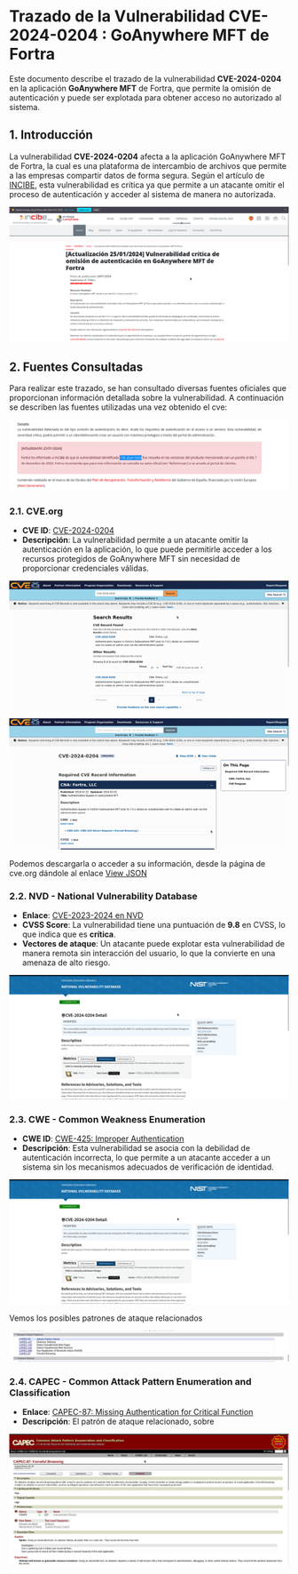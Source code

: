 # Trazado de la Vulnerabilidad CVE-2024-0204 : GoAnywhere MFT de Fortra

Este documento describe el trazado de la vulnerabilidad **CVE-2024-0204** en la aplicación **GoAnywhere MFT** de Fortra, que permite la omisión de autenticación y puede ser explotada para obtener acceso no autorizado al sistema.

## 1. Introducción

La vulnerabilidad **CVE-2024-0204** afecta a la aplicación GoAnywhere MFT de Fortra, la cual es una plataforma de intercambio de archivos que permite a las empresas compartir datos de forma segura. Según el artículo de [INCIBE](https://www.incibe.es/empresas/avisos/vulnerabilidad-critica-de-omision-de-autenticacion-en-goanywhere-mft-de-fortra), esta vulnerabilidad es crítica ya que permite a un atacante omitir el proceso de autenticación y acceder al sistema de manera no autorizada.

![](Imagenes2/imagen1.png)

## 2. Fuentes Consultadas

Para realizar este trazado, se han consultado diversas fuentes oficiales que proporcionan información detallada sobre la vulnerabilidad. A continuación se describen las fuentes utilizadas una vez obtenido el cve:

![](Imagenes2/imagen2.png)

### 2.1. CVE.org

- **CVE ID**: [CVE-2024-0204 ](https://cve.org/CVERecord?id=CVE-2024-0204 )
- **Descripción**: La vulnerabilidad permite a un atacante omitir la autenticación en la aplicación, lo que puede permitirle acceder a los recursos protegidos de GoAnywhere MFT sin necesidad de proporcionar credenciales válidas.

![](Imagenes2/imagen3.png)

![](Imagenes2/imagen7.png)

Podemos descargarla o acceder a su información, desde la página de cve.org dándole al enlace [View JSON](CVE-2024-0204.json)

### 2.2. NVD - National Vulnerability Database

- **Enlace**: [CVE-2023-2024 en NVD](https://nvd.nist.gov/vuln/detail/CVE-2024-0204)
- **CVSS Score**: La vulnerabilidad tiene una puntuación de **9.8** en CVSS, lo que indica que es **crítica**.
- **Vectores de ataque**: Un atacante puede explotar esta vulnerabilidad de manera remota sin interacción del usuario, lo que la convierte en una amenaza de alto riesgo.
  
![](Imagenes2/imagen4.png)

### 2.3. CWE - Common Weakness Enumeration

- **CWE ID**: [CWE-425: Improper Authentication](https://cwe.mitre.org/data/definitions/425.html)
- **Descripción**: Esta vulnerabilidad se asocia con la debilidad de autenticación incorrecta, lo que permite a un atacante acceder a un sistema sin los mecanismos adecuados de verificación de identidad.

![](Imagenes2/imagen4.png)

Vemos los posibles patrones de ataque relacionados

![](Imagenes2/imagen5.png)

### 2.4. CAPEC - Common Attack Pattern Enumeration and Classification

- **Enlace**: [CAPEC-87: Missing Authentication for Critical Function](https://capec.mitre.org/data/definitions/87.html)
- **Descripción**: El patrón de ataque relacionado, sobre

![](Imagenes2/imagen6.png)